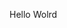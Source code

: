 Hello Wolrd































































































































































































































































































































































































































































































































































































































































































































































































































































































































































































































































































































































































































































































































































































































































































































































































































































































































































































































































































































































































































































































































































































































































































































































































































































































































































































































































































































































































